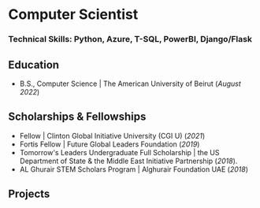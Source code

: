 # Computer Scientist 

### Technical Skills: Python, Azure, T-SQL, PowerBI, Django/Flask

## Education
- B.S., Computer Science | The American University of Beirut (_August 2022_)

## Scholarships & Fellowships
- Fellow | Clinton Global Initiative University (CGI U) (_2021_)
- Fortis Fellow | Future Global Leaders Foundation (_2019_)
- Tomorrow's Leaders Undergraduate Full Scholarship | the US Department of State & the Middle East Initiative Partnership (_2018_).
- AL Ghurair STEM Scholars Program | Alghurair Foundation UAE (_2018_)
  
## Projects
